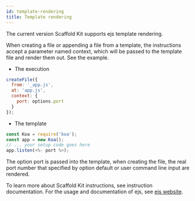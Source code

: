 ```yaml
---
id: template-rendering
title: Template rendering
---
```


The current version Scaffold Kit supports ejs template rendering.

When creating a file or appending a file from a template, the instructions
accept a parameter named context, which will be passed to the template file and
render them out. See the example.

* The execution

```js
createFile({
  from: '_app.js',
  at: 'app.js',
  context: {
    port: options.port
  }
});
```

* The template

```js
const Koa = require('koa');
const app = new Koa();
// ... your setup code goes here
app.listen(<%- port %>);
```

The option port is passed into the template, when creating the file, the real
port number that specified by option default or user command line input are
rendered.

To learn more about Scaffold Kit instructions, see instruction documentation.
For the usage and documentation of ejs, see [ejs website](https://ejs.co/).
